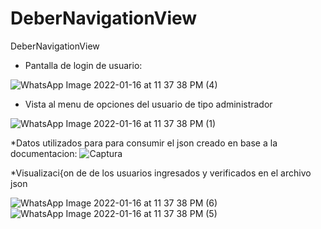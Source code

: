 # DeberNavigationView
 DeberNavigationView

* Pantalla de login de usuario:

![WhatsApp Image 2022-01-16 at 11 37 38 PM (4)](https://user-images.githubusercontent.com/67810669/149709478-6752deff-8411-4aa0-b262-34602e3c341f.jpeg)

* Vista al menu de opciones del usuario de tipo administrador

![WhatsApp Image 2022-01-16 at 11 37 38 PM (1)](https://user-images.githubusercontent.com/67810669/149709146-7511836d-95a9-488c-a6c4-e517c2ceda9a.jpeg)

*Datos utilizados para para consumir el json creado en base a la documentacion:
![Captura](https://user-images.githubusercontent.com/67810669/149709368-2b438a4b-3d13-4bb7-af28-e182dcdae7eb.PNG)

*Visualizaci{on de de los usuarios ingresados y verificados en el archivo json

![WhatsApp Image 2022-01-16 at 11 37 38 PM (6)](https://user-images.githubusercontent.com/67810669/149709669-b3f495c4-62f5-4343-93b8-7bd8bca1f63e.jpeg)
![WhatsApp Image 2022-01-16 at 11 37 38 PM (5)](https://user-images.githubusercontent.com/67810669/149709671-e2d0a5df-1819-41f1-8150-b282374e2b91.jpeg)
